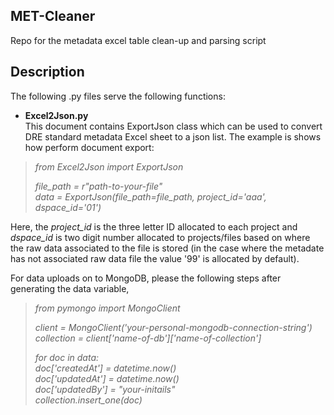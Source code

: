## MET-Cleaner
Repo for the metadata excel table clean-up and parsing script

## Description
The following .py files serve the following functions:

- **Excel2Json.py**  
This document contains ExportJson class which can be used to convert DRE standard metadata Excel sheet to a json list. The example is shows how perform document export:
>*from Excel2Json import ExportJson*
> 
> *file_path = r"path-to-your-file"*  
> *data = ExportJson(file_path=file_path, project_id='aaa', dspace_id='01')*

Here, the *project_id* is the three letter ID allocated to each project and *dspace_id* is two digit number allocated to projects/files based on where the raw data associated to the file is stored (in the case where the metadate has not associated raw data file the value '99' is allocated by default).

For data uploads on to MongoDB, please the following steps after generating the data variable,

>*from pymongo import MongoClient*
>  
>*client = MongoClient('your-personal-mongodb-connection-string')*  
>*collection = client['name-of-db']['name-of-collection']*  
>
>*for doc in data:*   
>    *doc['createdAt'] = datetime.now()*  
>    *doc['updatedAt'] = datetime.now()*  
>    *doc['updatedBy'] = "your-initails"*  
>    *collection.insert_one(doc)*  
